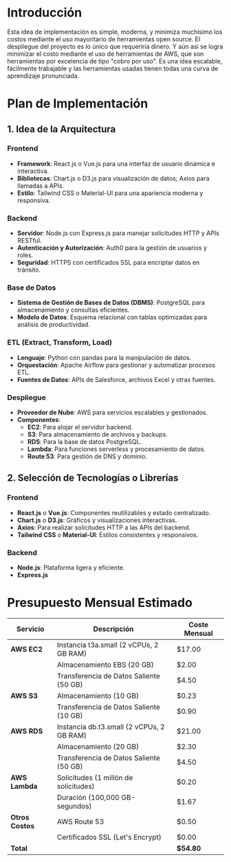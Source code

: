 

# Introducción
Esta idea de implementación es simple, moderna, y minimiza muchísimo los costos mediante el uso mayoritario de herramientas open source. El despliegue del proyecto es lo único que requeriría dinero. Y aún así se logra minimizar el costo mediante el uso de herramientas de AWS, que son herramientas por excelencia de tipo "cobro por uso". Es una idea escalable, fácilmente trabajable y las herramientas usadas tienen todas una curva de aprendizaje pronunciada.


# Plan de Implementación
## 1. Idea de la Arquitectura
### Frontend

- **Framework**: React.js o Vue.js para una interfaz de usuario dinámica e interactiva.
- **Bibliotecas**: Chart.js o D3.js para visualización de datos; Axios para llamadas a APIs.
- **Estilo**: Tailwind CSS o Material-UI para una apariencia moderna y responsiva.

### Backend

- **Servidor**: Node.js con Express.js para manejar solicitudes HTTP y APIs RESTful.
- **Autenticación y Autorización**: Auth0 para la gestión de usuarios y roles.
- **Seguridad**: HTTPS con certificados SSL para encriptar datos en tránsito.

### Base de Datos

- **Sistema de Gestión de Bases de Datos (DBMS)**: PostgreSQL para almacenamiento y consultas eficientes.
- **Modelo de Datos**: Esquema relacional con tablas optimizadas para análisis de productividad.

### ETL (Extract, Transform, Load)

- **Lenguaje**: Python con pandas para la manipulación de datos.
- **Orquestación**: Apache Airflow para gestionar y automatizar procesos ETL.
- **Fuentes de Datos**: APIs de Salesforce, archivos Excel y otras fuentes.

### Despliegue

- **Proveedor de Nube**: AWS para servicios escalables y gestionados.
- **Componentes**:
    - **EC2**: Para alojar el servidor backend.
    - **S3**: Para almacenamiento de archivos y backups.
    - **RDS**: Para la base de datos PostgreSQL.
    - **Lambda**: Para funciones serverless y procesamiento de datos.
    - **Route 53**: Para gestión de DNS y dominio.

## 2. Selección de Tecnologías o Librerías
### Frontend

- **React.js** o **Vue.js**: Componentes reutilizables y estado centralizado.
- **Chart.js** o **D3.js**: Gráficos y visualizaciones interactivas.
- **Axios**: Para realizar solicitudes HTTP a las APIs del backend.
- **Tailwind CSS** o **Material-UI**: Estilos consistentes y responsivos.

### Backend

- **Node.js**: Plataforma ligera y eficiente.
- **Express.js**

# Presupuesto Mensual Estimado

| Servicio        | Descripción                                        | Coste Mensual |
|-----------------|----------------------------------------------------|---------------|
| **AWS EC2**     | Instancia t3a.small (2 vCPUs, 2 GB RAM)            | $17.00        |
|                 | Almacenamiento EBS (20 GB)                         | $2.00         |
|                 | Transferencia de Datos Saliente (50 GB)            | $4.50         |
| **AWS S3**      | Almacenamiento (10 GB)                             | $0.23         |
|                 | Transferencia de Datos Saliente (10 GB)            | $0.90         |
| **AWS RDS**     | Instancia db.t3.small (2 vCPUs, 2 GB RAM)          | $21.00        |
|                 | Almacenamiento (20 GB)                             | $2.30         |
|                 | Transferencia de Datos Saliente (50 GB)            | $4.50         |
| **AWS Lambda**  | Solicitudes (1 millón de solicitudes)              | $0.20         |
|                 | Duración (100,000 GB-segundos)                     | $1.67         |
| **Otros Costos**| AWS Route 53                                       | $0.50         |
|                 | Certificados SSL (Let's Encrypt)                   | $0.00         |
| **Total**       |                                                    | **$54.80**    |
